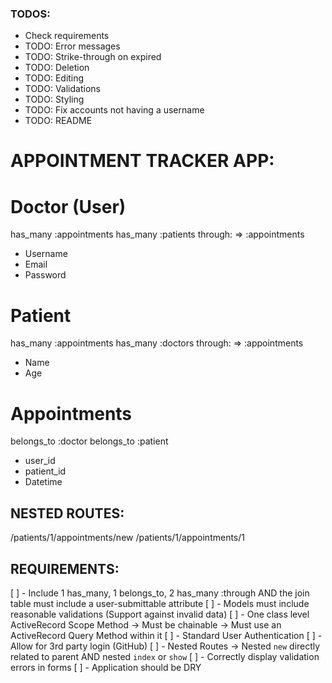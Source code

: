 ### TODOS:
- Check requirements
- TODO: Error messages
- TODO: Strike-through on expired
- TODO: Deletion
- TODO: Editing
- TODO: Validations
- TODO: Styling
- TODO: Fix accounts not having a username
- TODO: README




# APPOINTMENT TRACKER APP:
# Doctor (User)
has_many :appointments
has_many :patients through: => :appointments
- Username
- Email
- Password

# Patient
has_many :appointments
has_many :doctors through: => :appointments
- Name
- Age

# Appointments
belongs_to :doctor
belongs_to :patient
- user_id
- patient_id
- Datetime

## NESTED ROUTES:
/patients/1/appointments/new
/patients/1/appointments/1



## REQUIREMENTS:
[ ] - Include 1 has_many, 1 belongs_to, 2 has_many :through AND the join table must include a user-submittable attribute
[ ] - Models must include reasonable validations (Support against invalid data)
[ ] - One class level ActiveRecord Scope Method -> Must be chainable -> Must use an ActiveRecord Query Method within it
[ ] - Standard User Authentication
[ ] - Allow for 3rd party login (GitHub)
[ ] - Nested Routes -> Nested `new` directly related to parent AND nested `index` or `show`
[ ] - Correctly display validation errors in forms
[ ] - Application should be DRY